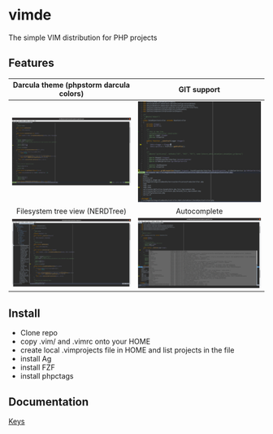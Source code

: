 # vimde
The simple VIM distribution for PHP projects

## Features

Darcula theme (phpstorm darcula colors)             | GIT support
:----------------------------------:|:---------------------------------:
![](docs/images/preview-color.png)  |  ![](docs/images/preview-git.png)
Filesystem tree view (NERDTree)     | Autocomplete
![](docs/images/preview-nerdtree.png) | ![](docs/images/preview-autocomplete.png)

## Install

* Clone repo
* copy .vim/ and .vimrc onto your HOME
* create local .vimprojects file in HOME and list projects in the file
* install Ag
* install FZF
* install phpctags

## Documentation
[Keys](docs/index.md)
